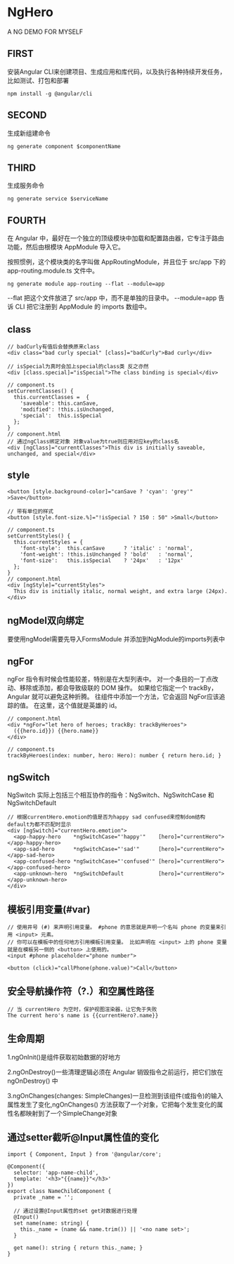 # NgHero
A NG DEMO FOR MYSELF

## FIRST
安装Angular CLI来创建项目、生成应用和库代码，以及执行各种持续开发任务，比如测试、打包和部署
```shell script
npm install -g @angular/cli
```

## SECOND
生成新组建命令
```shell script
ng generate component $componentName
```

## THIRD
生成服务命令
```shell script
ng generate service $serviceName
```

## FOURTH
在 Angular 中，最好在一个独立的顶级模块中加载和配置路由器，它专注于路由功能，然后由根模块 AppModule 导入它。

按照惯例，这个模块类的名字叫做 AppRoutingModule，并且位于 src/app 下的 app-routing.module.ts 文件中。
```shell script
ng generate module app-routing --flat --module=app
```
--flat 把这个文件放进了 src/app 中，而不是单独的目录中。
--module=app 告诉 CLI 把它注册到 AppModule 的 imports 数组中。

## class
```angular2html
// badCurly有值后会替换原来class
<div class="bad curly special" [class]="badCurly">Bad curly</div>

// isSpecial为真时会加上special的class类 反之亦然
<div [class.special]="isSpecial">The class binding is special</div>

// component.ts
setCurrentClasses() {
  this.currentClasses =  {
    'saveable': this.canSave,
    'modified': !this.isUnchanged,
    'special':  this.isSpecial
  };
}
// component.html
// 通过ngClass绑定对象 对象value为true则应用对应key的class名
<div [ngClass]="currentClasses">This div is initially saveable, unchanged, and special</div>
```

## style
```angular2html
<button [style.background-color]="canSave ? 'cyan': 'grey'" >Save</button>

// 带有单位的样式
<button [style.font-size.%]="!isSpecial ? 150 : 50" >Small</button>

// component.ts
setCurrentStyles() {
  this.currentStyles = {
    'font-style':  this.canSave      ? 'italic' : 'normal',
    'font-weight': !this.isUnchanged ? 'bold'   : 'normal',
    'font-size':   this.isSpecial    ? '24px'   : '12px'
  };
}
// component.html
<div [ngStyle]="currentStyles">
  This div is initially italic, normal weight, and extra large (24px).
</div>
```

## ngModel双向绑定
要使用ngModel需要先导入FormsModule 并添加到NgModule的imports列表中

## ngFor
ngFor 指令有时候会性能较差，特别是在大型列表中。 对一个条目的一丁点改动、移除或添加，都会导致级联的 DOM 操作。
如果给它指定一个 trackBy，Angular 就可以避免这种折腾。 往组件中添加一个方法，它会返回 NgFor应该追踪的值。 在这里，这个值就是英雄的 id。
```angular2html
// component.html
<div *ngFor="let hero of heroes; trackBy: trackByHeroes">
  ({{hero.id}}) {{hero.name}}
</div>

// component.ts
trackByHeroes(index: number, hero: Hero): number { return hero.id; }
```

## ngSwitch
NgSwitch 实际上包括三个相互协作的指令：NgSwitch、NgSwitchCase 和 NgSwitchDefault
```angular2html
// 根据currentHero.emotion的值是否为happy sad confused来控制dom结构 default为都不匹配时显示
<div [ngSwitch]="currentHero.emotion">
  <app-happy-hero    *ngSwitchCase="'happy'"    [hero]="currentHero"></app-happy-hero>
  <app-sad-hero      *ngSwitchCase="'sad'"      [hero]="currentHero"></app-sad-hero>
  <app-confused-hero *ngSwitchCase="'confused'" [hero]="currentHero"></app-confused-hero>
  <app-unknown-hero  *ngSwitchDefault           [hero]="currentHero"></app-unknown-hero>
</div>
```

## 模板引用变量(#var)
```angular2html
// 使用井号 (#) 来声明引用变量。 #phone 的意思就是声明一个名叫 phone 的变量来引用 <input> 元素。
// 你可以在模板中的任何地方引用模板引用变量。 比如声明在 <input> 上的 phone 变量就是在模板另一侧的 <button> 上使用的。
<input #phone placeholder="phone number">

<button (click)="callPhone(phone.value)">Call</button>
```

## 安全导航操作符（?.）和空属性路径
```angular2html
// 当 currentHero 为空时，保护视图渲染器，让它免于失败
The current hero's name is {{currentHero?.name}}
```

## 生命周期
1.ngOnInit()是组件获取初始数据的好地方

2.ngOnDestroy()一些清理逻辑必须在 Angular 销毁指令之前运行，把它们放在 ngOnDestroy() 中

3.ngOnChanges(changes: SimpleChanges)一旦检测到该组件(或指令)的输入属性发生了变化,ngOnChanges() 方法获取了一个对象，它把每个发生变化的属性名都映射到了一个SimpleChange对象

## 通过setter截听@Input属性值的变化
```angularjs
import { Component, Input } from '@angular/core';

@Component({
  selector: 'app-name-child',
  template: '<h3>"{{name}}"</h3>'
})
export class NameChildComponent {
  private _name = '';

  // 通过设置@Input属性的set get对数据进行处理
  @Input()
  set name(name: string) {
    this._name = (name && name.trim()) || '<no name set>';
  }

  get name(): string { return this._name; }
}
```
